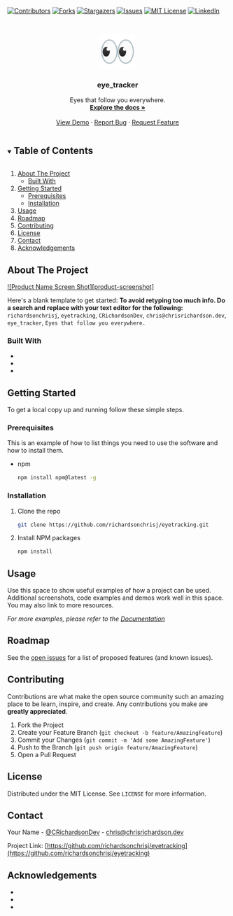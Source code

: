 [![Contributors][contributors-shield]][contributors-url]
[![Forks][forks-shield]][forks-url]
[![Stargazers][stars-shield]][stars-url]
[![Issues][issues-shield]][issues-url]
[![MIT License][license-shield]][license-url]
[![LinkedIn][linkedin-shield]][linkedin-url]



<!-- PROJECT LOGO -->
<br />
<p align="center">
  <a href="https://github.com/richardsonchrisj/eyetracking">
    <img src="logo.png" alt="Logo" width="80" height="80">
  </a>

  <h3 align="center">eye_tracker</h3>

  <p align="center">
    Eyes that follow you everywhere.
    <br />
    <a href="https://github.com/richardsonchrisj/eyetracking"><strong>Explore the docs »</strong></a>
    <br />
    <br />
    <a href="https://github.com/richardsonchrisj/eyetracking">View Demo</a>
    ·
    <a href="https://github.com/richardsonchrisj/eyetracking/issues">Report Bug</a>
    ·
    <a href="https://github.com/richardsonchrisj/eyetracking/issues">Request Feature</a>
  </p>
</p>



<!-- TABLE OF CONTENTS -->
<details open="open">
  <summary><h2 style="display: inline-block">Table of Contents</h2></summary>
  <ol>
    <li>
      <a href="#about-the-project">About The Project</a>
      <ul>
        <li><a href="#built-with">Built With</a></li>
      </ul>
    </li>
    <li>
      <a href="#getting-started">Getting Started</a>
      <ul>
        <li><a href="#prerequisites">Prerequisites</a></li>
        <li><a href="#installation">Installation</a></li>
      </ul>
    </li>
    <li><a href="#usage">Usage</a></li>
    <li><a href="#roadmap">Roadmap</a></li>
    <li><a href="#contributing">Contributing</a></li>
    <li><a href="#license">License</a></li>
    <li><a href="#contact">Contact</a></li>
    <li><a href="#acknowledgements">Acknowledgements</a></li>
  </ol>
</details>



<!-- ABOUT THE PROJECT -->
## About The Project

[![Product Name Screen Shot][product-screenshot]](https://example.com)

Here's a blank template to get started:
**To avoid retyping too much info. Do a search and replace with your text editor for the following:**
`richardsonchrisj`, `eyetracking`, `CRichardsonDev`, `chris@chrisrichardson.dev`, `eye_tracker`, `Eyes that follow you everywhere.`


### Built With

* []()
* []()
* []()



<!-- GETTING STARTED -->
## Getting Started

To get a local copy up and running follow these simple steps.

### Prerequisites

This is an example of how to list things you need to use the software and how to install them.
* npm
  ```sh
  npm install npm@latest -g
  ```

### Installation

1. Clone the repo
   ```sh
   git clone https://github.com/richardsonchrisj/eyetracking.git
   ```
2. Install NPM packages
   ```sh
   npm install
   ```



<!-- USAGE EXAMPLES -->
## Usage

Use this space to show useful examples of how a project can be used. Additional screenshots, code examples and demos work well in this space. You may also link to more resources.

_For more examples, please refer to the [Documentation](https://example.com)_



<!-- ROADMAP -->
## Roadmap

See the [open issues](https://github.com/richardsonchrisj/eyetracking/issues) for a list of proposed features (and known issues).



<!-- CONTRIBUTING -->
## Contributing

Contributions are what make the open source community such an amazing place to be learn, inspire, and create. Any contributions you make are **greatly appreciated**.

1. Fork the Project
2. Create your Feature Branch (`git checkout -b feature/AmazingFeature`)
3. Commit your Changes (`git commit -m 'Add some AmazingFeature'`)
4. Push to the Branch (`git push origin feature/AmazingFeature`)
5. Open a Pull Request



<!-- LICENSE -->
## License

Distributed under the MIT License. See `LICENSE` for more information.



<!-- CONTACT -->
## Contact

Your Name - [@CRichardsonDev](https://twitter.com/CRichardsonDev) - chris@chrisrichardson.dev

Project Link: [https://github.com/richardsonchrisj/eyetracking](https://github.com/richardsonchrisj/eyetracking)



<!-- ACKNOWLEDGEMENTS -->
## Acknowledgements

* []()
* []()
* []()





<!-- MARKDOWN LINKS & IMAGES -->
<!-- https://www.markdownguide.org/basic-syntax/#reference-style-links -->
[contributors-shield]: https://img.shields.io/github/contributors/richardsonchrisj/repo.svg?style=for-the-badge
[contributors-url]: https://github.com/richardsonchrisj/repo/graphs/contributors
[forks-shield]: https://img.shields.io/github/forks/richardsonchrisj/repo.svg?style=for-the-badge
[forks-url]: https://github.com/richardsonchrisj/repo/network/members
[stars-shield]: https://img.shields.io/github/stars/richardsonchrisj/repo.svg?style=for-the-badge
[stars-url]: https://github.com/richardsonchrisj/repo/stargazers
[issues-shield]: https://img.shields.io/github/issues/richardsonchrisj/repo.svg?style=for-the-badge
[issues-url]: https://github.com/richardsonchrisj/repo/issues
[license-shield]: https://img.shields.io/github/license/richardsonchrisj/repo.svg?style=for-the-badge
[license-url]: https://github.com/richardsonchrisj/repo/blob/master/LICENSE.txt
[linkedin-shield]: https://img.shields.io/badge/-LinkedIn-black.svg?style=for-the-badge&logo=linkedin&colorB=555
[linkedin-url]: https://linkedin.com/in/richardsonchrisj
